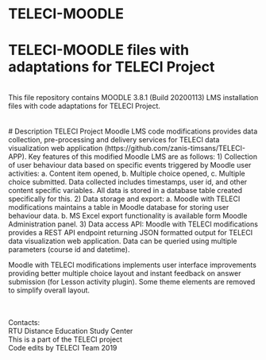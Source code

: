 # TELECI-MOODLE<br>
# TELECI-MOODLE files with adaptations for TELECI Project <br>
<br>
This file repository contains MOODLE 3.8.1 (Build 20200113) LMS installation files with code adaptations for TELECI Project.
<br>
<br>
<br>
# Description
TELECI Project Moodle LMS code modifications provides data collection, pre-processing and delivery services for TELECI data visualization web application (https://github.com/zanis-timsans/TELECI-APP).
Key features of this modified Moodle LMS are as follows:
1) Collection of user behaviour data based on specific events triggered by Moodle user activities:
a. Content item opened,
b. Multiple choice opened,
c. Multiple choice submitted.
Data collected includes timestamps, user id, and other content specific variables. All data is stored in a database table created specifically for this.
2) Data storage and export:
a. Moodle with TELECI modifications maintains a table in Moodle database for storing user behaviour data.
b. MS Excel export functionality is available form Moodle Administration panel.
3) Data access API: Moodle with TELECI modifications provides a REST API endpoint returning JSON formatted output for TELECI data visualization web application. Data can be queried using multiple parameters (course id and datetime).

Moodle with TELECI modifications implements user interface improvements providing better multiple choice layout and instant feedback on answer submission (for Lesson activity plugin). Some theme elements are removed to simplify overall layout.



<br>
<br>
Contacts:<br>
RTU Distance Education Study Center<br>
This is a part of the TELECI project<br>
Code edits by TELECI Team 2019
